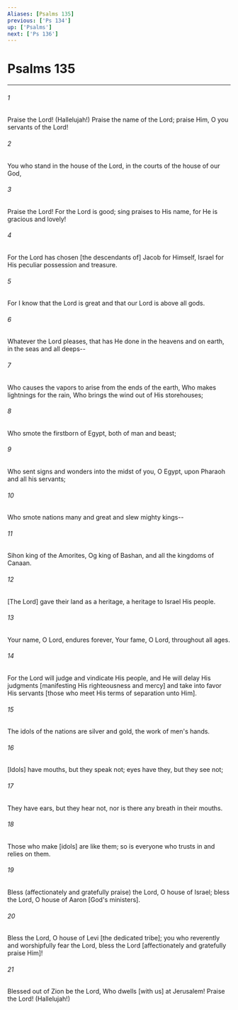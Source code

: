 ```yaml
---
Aliases: [Psalms 135]
previous: ['Ps 134']
up: ['Psalms']
next: ['Ps 136']
---
```

# Psalms 135

***














###### 1 






Praise the Lord! (Hallelujah!) Praise the name of the Lord; praise Him, O you servants of the Lord! 













###### 2 






You who stand in the house of the Lord, in the courts of the house of our God, 













###### 3 






Praise the Lord! For the Lord is good; sing praises to His name, for He is gracious and lovely! 













###### 4 






For the Lord has chosen [the descendants of] Jacob for Himself, Israel for His peculiar possession and treasure. 













###### 5 






For I know that the Lord is great and that our Lord is above all gods. 













###### 6 






Whatever the Lord pleases, that has He done in the heavens and on earth, in the seas and all deeps-- 













###### 7 






Who causes the vapors to arise from the ends of the earth, Who makes lightnings for the rain, Who brings the wind out of His storehouses; 













###### 8 






Who smote the firstborn of Egypt, both of man and beast; 













###### 9 






Who sent signs and wonders into the midst of you, O Egypt, upon Pharaoh and all his servants; 













###### 10 






Who smote nations many and great and slew mighty kings-- 













###### 11 






Sihon king of the Amorites, Og king of Bashan, and all the kingdoms of Canaan. 













###### 12 






[The Lord] gave their land as a heritage, a heritage to Israel His people. 













###### 13 






Your name, O Lord, endures forever, Your fame, O Lord, throughout all ages. 













###### 14 






For the Lord will judge and vindicate His people, and He will delay His judgments [manifesting His righteousness and mercy] and take into favor His servants [those who meet His terms of separation unto Him]. 













###### 15 






The idols of the nations are silver and gold, the work of men's hands. 













###### 16 






[Idols] have mouths, but they speak not; eyes have they, but they see not; 













###### 17 






They have ears, but they hear not, nor is there any breath in their mouths. 













###### 18 






Those who make [idols] are like them; so is everyone who trusts in and relies on them. 













###### 19 






Bless (affectionately and gratefully praise) the Lord, O house of Israel; bless the Lord, O house of Aaron [God's ministers]. 













###### 20 






Bless the Lord, O house of Levi [the dedicated tribe]; you who reverently and worshipfully fear the Lord, bless the Lord [affectionately and gratefully praise Him]! 













###### 21 






Blessed out of Zion be the Lord, Who dwells [with us] at Jerusalem! Praise the Lord! (Hallelujah!)
